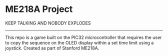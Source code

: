 # ME218A Project 

KEEP TALKING AND NOBODY EXPLODES

---------------------------------------------------------------------------------------------------------

This repo is a game built on the PIC32 microcontroller that requires the user to copy the sequence on
the OLED display within a set time limit using a joystick. Created as part of Stanford ME218A.
 
